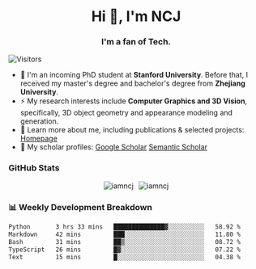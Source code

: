 <h1 align="center">Hi 👋, I'm NCJ</h1>
<h3 align="center">I'm a fan of Tech.</h3>

![Visitors](https://visitor-badge.laobi.icu/badge?page_id=iamNCJ)

- 🌱 I'm an incoming PhD student at **Stanford University**. Before that, I received my master's degree and bachelor's degree from **Zhejiang University**.
- ⚡ My research interests include **Computer Graphics and 3D Vision**, specifically, 3D object geometry and appearance modeling and generation.
- 🚀 Learn more about me, including publications & selected projects: [Homepage](https://www.chong-zeng.com)
- 📖 My scholar profiles: [Google Scholar](https://scholar.google.com/citations?user=4dID7zIAAAAJ) [Semantic Scholar](https://www.semanticscholar.org/author/Chong-Zeng/2223946708)

</p>

<h3 align="left">GitHub Stats</h3>

<div style="display: flex; gap: 10px; justify-content: center; align-items: center;">
  <img src="https://github-readme-stats.vercel.app/api?username=iamncj&show_icons=true&locale=en" alt="iamncj" />
  <img src="https://github-readme-streak-stats-omega-eight.vercel.app/?user=iamncj&card_width=467" alt="iamncj" />
</div>

<h3 align="left">📊 Weekly Development Breakdown</h3>

<!--START_SECTION:waka-->

```txt
Python       3 hrs 33 mins   ██████████████▓░░░░░░░░░░   58.92 %
Markdown     42 mins         ███░░░░░░░░░░░░░░░░░░░░░░   11.80 %
Bash         31 mins         ██▒░░░░░░░░░░░░░░░░░░░░░░   08.72 %
TypeScript   26 mins         █▓░░░░░░░░░░░░░░░░░░░░░░░   07.22 %
Text         15 mins         █░░░░░░░░░░░░░░░░░░░░░░░░   04.38 %
```

<!--END_SECTION:waka-->
